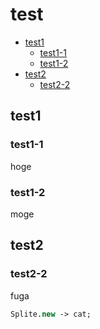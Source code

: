# test

<!-- START doctoc generated TOC please keep comment here to allow auto update -->
<!-- DON'T EDIT THIS SECTION, INSTEAD RE-RUN doctoc TO UPDATE -->


- [test1](#test1)
  - [test1-1](#test1-1)
  - [test1-2](#test1-2)
- [test2](#test2)
  - [test2-2](#test2-2)

<!-- END doctoc generated TOC please keep comment here to allow auto update -->

## test1
### test1-1
hoge

### test1-2
moge

## test2
### test2-2
fuga

```vb
Splite.new -> cat;
```
